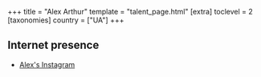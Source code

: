 +++
title = "Alex Arthur"
template = "talent_page.html"
[extra]
toclevel = 2
[taxonomies]
country = ["UA"]
+++

## Internet presence

* [Alex's Instagram](https://www.instagram.com/realalexarthur)
